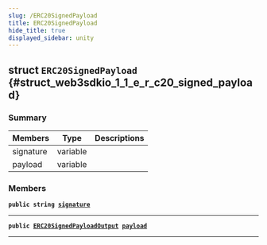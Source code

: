```yaml
---
slug: /ERC20SignedPayload
title: ERC20SignedPayload
hide_title: true
displayed_sidebar: unity
---
```


## struct `ERC20SignedPayload` {#struct_web3sdkio_1_1_e_r_c20_signed_payload}

### Summary

| Members | Type | Descriptions |
| ------- | ---- | ------------ |
| signature | variable |  |
| payload | variable |  |

### Members

**`public string `[`signature`](#struct_web3sdkio_1_1_e_r_c20_signed_payload_1a5d6e23abcad608ccf3a9f88002e4c7c4)**

---

**`public `[`ERC20SignedPayloadOutput`](docs/unity/ERC20SignedPayloadOutput.md#struct_web3sdkio_1_1_e_r_c20_signed_payload_output)` `[`payload`](#struct_web3sdkio_1_1_e_r_c20_signed_payload_1aff92b4cbdf3ef97d4dd418a59f99a50d)**

---
